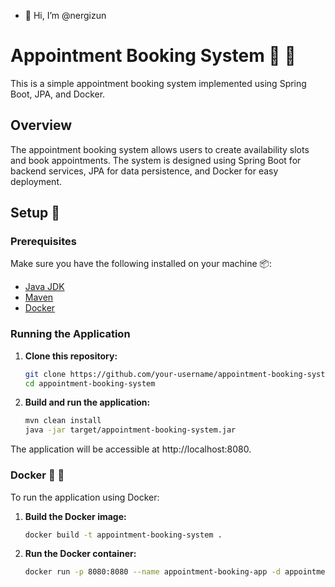 - 👋 Hi, I’m @nergizun

<!---
nergizun/nergizun is a ✨ special ✨ repository because its `README.md` (this file) appears on your GitHub profile.
You can click the Preview link to take a look at your changes.
--->


# Appointment Booking System 📅 📌 

This is a simple appointment booking system implemented using Spring Boot, JPA, and Docker.

## Overview

The appointment booking system allows users to create availability slots and book appointments. The system is designed using Spring Boot for backend services, JPA for data persistence, and Docker for easy deployment.

## Setup 🔧

### Prerequisites

Make sure you have the following installed on your machine 📦:

- [Java JDK](https://www.oracle.com/java/technologies/javase-downloads.html)
- [Maven](https://maven.apache.org/download.cgi)
- [Docker](https://www.docker.com/get-started)

### Running the Application

1. **Clone this repository:**

   ```bash
   git clone https://github.com/your-username/appointment-booking-system.git
   cd appointment-booking-system
2. **Build and run the application:**

   ```bash
   mvn clean install
   java -jar target/appointment-booking-system.jar

The application will be accessible at http://localhost:8080.

### Docker 🐳 🚢
To run the application using Docker:
1. **Build the Docker image:**
   ```bash
   docker build -t appointment-booking-system .

2. **Run the Docker container:**
   ```bash
   docker run -p 8080:8080 --name appointment-booking-app -d appointment-booking-system





